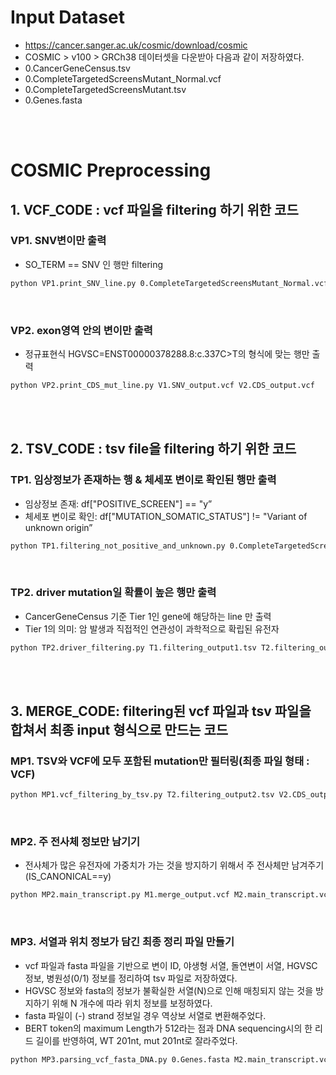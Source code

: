 # Input Dataset
- https://cancer.sanger.ac.uk/cosmic/download/cosmic
- COSMIC > v100 > GRCh38 데이터셋을 다운받아 다음과 같이 저장하였다.
- 0.CancerGeneCensus.tsv
- 0.CompleteTargetedScreensMutant_Normal.vcf
- 0.CompleteTargetedScreensMutant.tsv
- 0.Genes.fasta
<br>
<br>

# COSMIC Preprocessing
## 1. VCF_CODE : vcf 파일을 filtering 하기 위한 코드
### VP1. SNV변이만 출력
- SO_TERM == SNV 인 행만 filtering

```bash
python VP1.print_SNV_line.py 0.CompleteTargetedScreensMutant_Normal.vcf V1.SNV_output.vcf
```
<br>        

### VP2. exon영역 안의 변이만 출력
- 정규표현식 HGVSC=ENST00000378288.8:c.337C>T의 형식에 맞는 행만 출력

```bash
python VP2.print_CDS_mut_line.py V1.SNV_output.vcf V2.CDS_output.vcf
```
<br>
<br>

## 2. TSV_CODE : tsv file을 filtering 하기 위한 코드
### TP1. 임상정보가 존재하는 행 & 체세포 변이로 확인된 행만 출력
- 임상정보 존재: df["POSITIVE_SCREEN"] == "y”
- 체세포 변이로 확인: df["MUTATION_SOMATIC_STATUS"] != "Variant of unknown origin”

```bash
python TP1.filtering_not_positive_and_unknown.py 0.CompleteTargetedScreensMutant.tsv T1.filtering_output1.tsv
```
<br>    

### TP2. driver mutation일 확률이 높은 행만 출력
- CancerGeneCensus 기준 Tier 1인 gene에 해당하는 line 만 출력
- Tier 1의 의미: 암 발생과 직접적인 연관성이 과학적으로 확립된 유전자

```bash
python TP2.driver_filtering.py T1.filtering_output1.tsv T2.filtering_output2.tsv
```
<br>     
<br>

## 3. MERGE_CODE: filtering된 vcf 파일과 tsv 파일을 합쳐서 최종 input 형식으로 만드는 코드
### MP1. TSV와 VCF에 모두 포함된 mutation만 필터링(최종 파일 형태 : VCF)

```bash
python MP1.vcf_filtering_by_tsv.py T2.filtering_output2.tsv V2.CDS_output.vcf M1.merge_output.vcf
```
<br>     

### MP2. 주 전사체 정보만 남기기
- 전사체가 많은 유전자에 가중치가 가는 것을 방지하기 위해서 주 전사체만 남겨주기(IS_CANONICAL==y)

```bash
python MP2.main_transcript.py M1.merge_output.vcf M2.main_transcript.vcf
```
<br>     

### MP3. 서열과 위치 정보가 담긴 최종 정리 파일 만들기
- vcf 파일과 fasta 파일을 기반으로 변이 ID, 야생형 서열, 돌연변이 서열, HGVSC 정보, 병원성(0/1) 정보를 정리하여 tsv 파일로 저장하였다.
- HGVSC 정보와 fasta의 정보가 불확실한 서열(N)으로 인해 매칭되지 않는 것을 방지하기 위해 N 개수에 따라 위치 정보를 보정하였다.
- fasta 파일이 (-) strand 정보일 경우 역상보 서열로 변환해주었다.
- BERT token의 maximum Length가 512라는 점과 DNA sequencing시의 한 리드 길이를 반영하여, WT 201nt, mut 201nt로 잘라주었다.

```bash
python MP3.parsing_vcf_fasta_DNA.py 0.Genes.fasta M2.main_transcript.vcf M3.COSMIC_final.tsv
```
    
